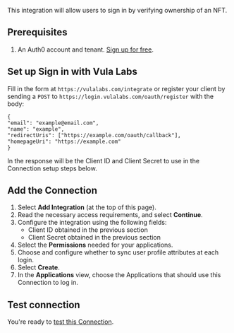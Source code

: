 This integration will allow users to sign in by verifying ownership of an NFT.

## Prerequisites

1. An Auth0 account and tenant. [Sign up for free](https://auth0.com/signup).

## Set up Sign in with Vula Labs

Fill in the form at ```https://vulalabs.com/integrate``` or register your client by sending a ```POST``` to ```https://login.vulalabs.com/oauth/register``` with the body:
```
{
"email": "example@email.com",
"name": "example",
"redirectUris": ["https://example.com/oauth/callback"],
"homepageUri": "https://example.com"
}
```
In the response will be the Client ID and Client Secret to use in the Connection setup steps below.

## Add the Connection

1. Select **Add Integration** (at the top of this page).
2. Read the necessary access requirements, and select **Continue**.
3. Configure the integration using the following fields:
   * Client ID obtained in the previous section
   * Client Secret obtained in the previous section
4. Select the **Permissions** needed for your applications.
5. Choose and configure whether to sync user profile attributes at each login.
6. Select **Create**.
7. In the **Applications** view, choose the Applications that should use this Connection to log in.

## Test connection

You're ready to [test this Connection](https://auth0.com/docs/authenticate/identity-providers/test-connections).
